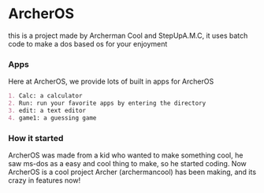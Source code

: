 # ArcherOS
this is a project made by Archerman Cool and StepUpA.M.C, it uses batch code to make a dos based os for your enjoyment
### Apps
Here at ArcherOS, we provide lots of built in apps for ArcherOS
```markdown 
1. Calc: a calculator 
2. Run: run your favorite apps by entering the directory
3. edit: a text editor
4. game1: a guessing game
```
### How it started
ArcherOS was made from a kid who wanted to make something cool, he saw ms-dos as a easy and cool thing to make, so he started coding.
Now ArcherOS is a cool project Archer (archermancool) has been making, and its crazy in features now!
